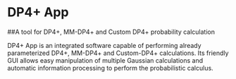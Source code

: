 # DP4+ App
##A tool for DP4+, MM-DP4+ and Custom DP4+ probability calculation

DP4+ App is an integrated software capable of performing already parameterized DP4+, MM-DP4+ and Custom-DP4+ calculations. Its friendly GUI allows easy manipulation of multiple Gaussian calculations and automatic information processing to perform the probabilistic calculus.
